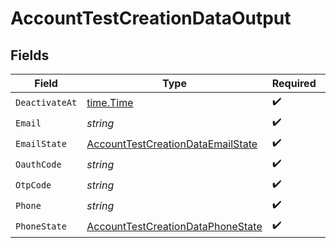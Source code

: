 # AccountTestCreationDataOutput


## Fields

| Field                                                                                         | Type                                                                                          | Required                                                                                      | Description                                                                                   | Example                                                                                       |
| --------------------------------------------------------------------------------------------- | --------------------------------------------------------------------------------------------- | --------------------------------------------------------------------------------------------- | --------------------------------------------------------------------------------------------- | --------------------------------------------------------------------------------------------- |
| `DeactivateAt`                                                                                | [time.Time](https://pkg.go.dev/time#Time)                                                     | :heavy_check_mark:                                                                            | N/A                                                                                           | 2017-07-21T17:32:28Z                                                                          |
| `Email`                                                                                       | *string*                                                                                      | :heavy_check_mark:                                                                            | N/A                                                                                           | alice@example.com                                                                             |
| `EmailState`                                                                                  | [AccountTestCreationDataEmailState](../../models/shared/accounttestcreationdataemailstate.md) | :heavy_check_mark:                                                                            | N/A                                                                                           | unverified                                                                                    |
| `OauthCode`                                                                                   | *string*                                                                                      | :heavy_check_mark:                                                                            | N/A                                                                                           | 7GSjMRSHs6Ak7C_zvVW6P2IhZOHxMK7HZKW1fMX85ms                                                   |
| `OtpCode`                                                                                     | *string*                                                                                      | :heavy_check_mark:                                                                            | N/A                                                                                           | 123456                                                                                        |
| `Phone`                                                                                       | *string*                                                                                      | :heavy_check_mark:                                                                            | N/A                                                                                           | +14155550199                                                                                  |
| `PhoneState`                                                                                  | [AccountTestCreationDataPhoneState](../../models/shared/accounttestcreationdataphonestate.md) | :heavy_check_mark:                                                                            | N/A                                                                                           | verified                                                                                      |